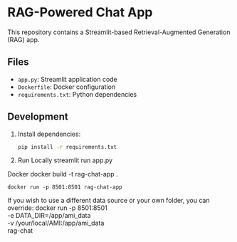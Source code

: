 # RAG-Powered Chat App

This repository contains a Streamlit-based Retrieval-Augmented Generation (RAG) app.

## Files
- `app.py`: Streamlit application code
- `Dockerfile`: Docker configuration
- `requirements.txt`: Python dependencies

## Development

1. Install dependencies:
   ```bash
   pip install -r requirements.txt


2. Run Locally
	streamlit run app.py

Docker
	docker build -t rag-chat-app .

	docker run -p 8501:8501 rag-chat-app
 If you wish to use a different data source or your own folder, you can override:
 	docker run -p 8501:8501 \
  	-e DATA_DIR=/app/ami_data \
 	-v /your/local/AMI:/app/ami_data \
 	rag-chat

  



